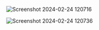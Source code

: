 ![Screenshot 2024-02-24 120716](https://github.com/Prithiviraj7R/Chat-with-PDF/assets/142074094/fe3bb85c-e396-448a-96c4-04af80112c49)

![Screenshot 2024-02-24 120736](https://github.com/Prithiviraj7R/Chat-with-PDF/assets/142074094/80f0288c-b702-42d4-ad89-d3e5b5f7aa96)


